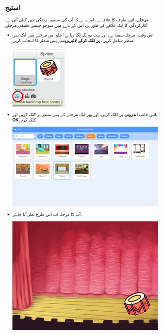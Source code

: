 ## اسٹیج

**مرحلے** بائیں طرف کا علاقہ ہے، اور یہ ہے کہ آپ کی منصوبہ زندگی میں کہاں آئی ہے. کارکردگی کا ایک علاقے کے طور پر، اس کے بارے میں سوچو جیسے حقیقی مرحلے!

+ اس وقت، مرحلہ سفید ہے، اور بہت بورنگ لگ رہا ہے! چلو اس مرحلے میں ایک پس منظر شامل کریں، **پر کلک کرکے لائبریری**سے پس منظر کا انتخاب کریں.
    
    ![اسکرین شاٹ](images/band-stage-choose.png)

+ بائیں جانب **اندرونی** پر کلک کریں، اور پھر ایک مرحلے کے پس منظر پر کلک کریں اور **OK**کلک کریں.
    
    ![اسکرین شاٹ](images/band-backdrop.png)

+ آپ کا مرحلہ اب اس طرح نظر آنا چاہئے:
    
    ![اسکرین شاٹ](images/band-stage.png)